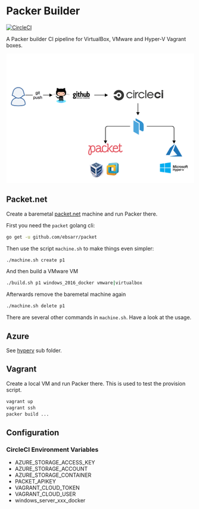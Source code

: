 # Packer Builder

[![CircleCI](https://circleci.com/gh/StefanScherer/packer-builder.svg?style=svg)](https://circleci.com/gh/StefanScherer/packer-builder)

A Packer builder CI pipeline for VirtualBox, VMware and Hyper-V Vagrant boxes.

![Packer Builder CI pipeline](images/packer_builder.png)

## Packet.net

Create a baremetal [packet.net](https://packet.net) machine and run Packer there.

First you need the `packet` golang cli:

```bash
go get -u github.com/ebsarr/packet
```

Then use the script `machine.sh` to make things even simpler:

```bash
./machine.sh create p1
```

And then build a VMware VM

```bash
./build.sh p1 windows_2016_docker vmware|virtualbox
```

Afterwards remove the baremetal machine again

```bash
./machine.sh delete p1
```

There are several other commands in `machine.sh`. Have a look at the usage.

## Azure

See [hyperv](hyperv/README.md) sub folder.

## Vagrant

Create a local VM and run Packer there. This is used to test the
provision script.

```bash
vagrant up
vagrant ssh
packer build ...
```

## Configuration

### CircleCI Environment Variables

* AZURE_STORAGE_ACCESS_KEY
* AZURE_STORAGE_ACCOUNT
* AZURE_STORAGE_CONTAINER
* PACKET_APIKEY
* VAGRANT_CLOUD_TOKEN
* VAGRANT_CLOUD_USER
* windows_server_xxx_docker
